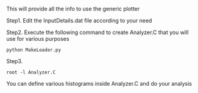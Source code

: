 This will provide all the info to use the generic plotter

Step1. Edit the InputDetails.dat file according to your need

Step2. Execute the following command to create Analyzer.C that you will use for various purposes
```
python MakeLoader.py
```

Step3.
```
root -l Analyzer.C
```

You can define various histograms inside Analyzer.C and do your analysis


